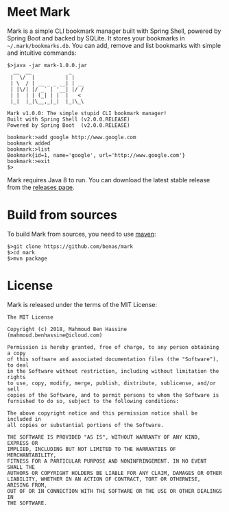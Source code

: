 # Meet Mark

Mark is a simple CLI bookmark manager built with Spring Shell, powered by Spring Boot and backed by SQLite.
It stores your bookmarks in `~/.mark/bookmarks.db`. You can add, remove and list bookmarks with simple and intuitive commands:

```
$>java -jar mark-1.0.0.jar
  __  __            _
 |  \/  |          | |
 | \  / | __ _ _ __| | __
 | |\/| |/ _` | '__| |/ /
 | |  | | (_| | |  |   <
 |_|  |_|\__,_|_|  |_|\_\

Mark v1.0.0: The simple stupid CLI bookmark manager!
Built with Spring Shell (v2.0.0.RELEASE)
Powered by Spring Boot  (v2.0.0.RELEASE)

bookmark:>add google http://www.google.com
bookmark added
bookmark:>list
Bookmark{id=1, name='google', url='http://www.google.com'}
bookmark:>exit
$>
```

Mark requires Java 8 to run. You can download the latest stable release from the [releases page](https://github.com/benas/mark/releases).

# Build from sources

To build Mark from sources, you need to use [maven](http://maven.apache.org):

```
$>git clone https://github.com/benas/mark
$>cd mark
$>mvn package
```

# License

Mark is released under the terms of the MIT License:

```
The MIT License

Copyright (c) 2018, Mahmoud Ben Hassine (mahmoud.benhassine@icloud.com)

Permission is hereby granted, free of charge, to any person obtaining a copy
of this software and associated documentation files (the "Software"), to deal
in the Software without restriction, including without limitation the rights
to use, copy, modify, merge, publish, distribute, sublicense, and/or sell
copies of the Software, and to permit persons to whom the Software is
furnished to do so, subject to the following conditions:

The above copyright notice and this permission notice shall be included in
all copies or substantial portions of the Software.

THE SOFTWARE IS PROVIDED "AS IS", WITHOUT WARRANTY OF ANY KIND, EXPRESS OR
IMPLIED, INCLUDING BUT NOT LIMITED TO THE WARRANTIES OF MERCHANTABILITY,
FITNESS FOR A PARTICULAR PURPOSE AND NONINFRINGEMENT. IN NO EVENT SHALL THE
AUTHORS OR COPYRIGHT HOLDERS BE LIABLE FOR ANY CLAIM, DAMAGES OR OTHER
LIABILITY, WHETHER IN AN ACTION OF CONTRACT, TORT OR OTHERWISE, ARISING FROM,
OUT OF OR IN CONNECTION WITH THE SOFTWARE OR THE USE OR OTHER DEALINGS IN
THE SOFTWARE.
```
